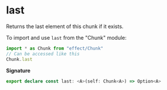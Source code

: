 # last

Returns the last element of this chunk if it exists.

To import and use `last` from the "Chunk" module:

```ts
import * as Chunk from "effect/Chunk"
// Can be accessed like this
Chunk.last
```

**Signature**

```ts
export declare const last: <A>(self: Chunk<A>) => Option<A>
```
